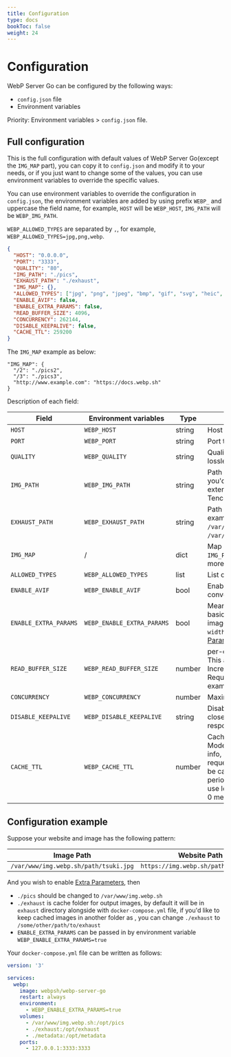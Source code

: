 ```yaml
---
title: Configuration
type: docs
bookToc: false
weight: 24
---
```


# Configuration

WebP Server Go can be configured by the following ways:

- `config.json` file
- Environment variables

Priority: Environment variables > `config.json` file.

## Full configuration

This is the full configuration with default values of WebP Server Go(except the `IMG_MAP` part), you can copy it to `config.json` and modify it to your needs, or if you just want to change some of the values, you can use environment variables to override the specific values.

You can use environment variables to override the configuration in `config.json`, the environment variables are added by using prefix `WEBP_` and uppercase the field name, for example, `HOST` will be `WEBP_HOST`, `IMG_PATH` will be `WEBP_IMG_PATH`.

`WEBP_ALLOWED_TYPES` are separated by `,`, for example, `WEBP_ALLOWED_TYPES=jpg,png,webp`.

```json
{
  "HOST": "0.0.0.0",
  "PORT": "3333",
  "QUALITY": "80",
  "IMG_PATH": "./pics",
  "EXHAUST_PATH": "./exhaust",
  "IMG_MAP": {},
  "ALLOWED_TYPES": ["jpg", "png", "jpeg", "bmp", "gif", "svg", "heic", "nef", "webp"],
  "ENABLE_AVIF": false,
  "ENABLE_EXTRA_PARAMS": false,
  "READ_BUFFER_SIZE": 4096,
  "CONCURRENCY": 262144,
  "DISABLE_KEEPALIVE": false,
  "CACHE_TTL": 259200
}
```

The `IMG_MAP` example as below:

```
"IMG_MAP": {
  "/2": "./pics2",
  "/3": "./pics3",
  "http://www.example.com": "https://docs.webp.sh"
}
```

Description of each field:

| Field                 | Environment variables      | Type   | Description                                                                                                                                                                                                                   |
| --------------------- | -------------------------- | ------ | ----------------------------------------------------------------------------------------------------------------------------------------------------------------------------------------------------------------------------- |
| `HOST`                | `WEBP_HOST`                | string | Host to listen on                                                                                                                                                                                                             |
| `PORT`                | `WEBP_PORT`                | string | Port to listen on                                                                                                                                                                                                             |
| `QUALITY`             | `WEBP_QUALITY`             | string | Quality of image, from 0 to 100, 100 means lossless conversion.                                                                                                                                                               |
| `IMG_PATH`            | `WEBP_IMG_PATH`            | string | Path to the image directory(of original images), if you'd like to use a remote backend(such as external Nginx served static site, Aliyun OSS or Tencent COS), please refer to [Remote Backend](REMOTE_BACKEND.md).            |
| `EXHAUST_PATH`        | `WEBP_EXHAUST_PATH`        | string | Path to the cache directory(of WebP images), for example, with `EXHAUST_PATH` set to `/var/cache/webp`, your `webp` image will be saved at `/var/cache/webp/pics/tsuki.jpg.1582558990.webp`.                                  |
| `IMG_MAP`             | /                          | dict   | Map of URI/Host to image, if this is present then `IMG_PATH` and `EXHAUST_PATH` will be ignored, see more on [MultiPath](/usage/multipath/) page                                                         |
| `ALLOWED_TYPES`       | `WEBP_ALLOWED_TYPES`       | list   | List of allowed image types                                                                                                                                                                                                   |
| `ENABLE_AVIF`         | `WEBP_ENABLE_AVIF`         | bool   | Enable AVIF support,it’s disabled by default as converting images to AVIF is CPU consuming.                                                                                                                                   |
| `ENABLE_EXTRA_PARAMS` | `WEBP_ENABLE_EXTRA_PARAMS` | bool   | Means whether to enable Extra Parameters, basically it allows you to do some transform on images like `https://img.webp.sh/path/tsuki.jpg?width=20`, you can find more info on [Extra Parameters](/usage/extra-params/) page. |
| `READ_BUFFER_SIZE`    | `WEBP_READ_BUFFER_SIZE`    | number | per-connection buffer size for requests’ reading. This also limits the maximum header size. Increase this buffer if your clients send multi-KB RequestURIs and/or multi-KB headers (for example, BIG cookies).                |
| `CONCURRENCY`         | `WEBP_CONCURRENCY`         | number | Maximum number of concurrent connections                                                                                                                                                                                      |
| `DISABLE_KEEPALIVE`   | `WEBP_DISABLE_KEEPALIVE`   | string | Disable keep-alive connections, the server will close incoming connections after sending the first response to the client                                                                                                     |
| `CACHE_TTL`   | `WEBP_CACHE_TTL`   | number | Cache TTL(minutes) for Remote Backends(Proxy Mode), we use `HEAD` request to get remote image info, so your backend needs to support `HEAD` request, after first successfuly `HEAD` request, it will be cached for `CACHE_TTL` minutes, during that period, we will not send `HEAD` request again and use local cache for rendering. Setting this value to 0 means cache forever.                                                                                                   |

## Configuration example

Suppose your website and image has the following pattern:

| Image Path                            | Website Path                         |
| ------------------------------------- | ------------------------------------ |
| `/var/www/img.webp.sh/path/tsuki.jpg` | `https://img.webp.sh/path/tsuki.jpg` |

And you wish to enable [Extra Parameters](/usage/extra-params/), then

- `./pics` should be changed to `/var/www/img.webp.sh`
- `./exhaust` is cache folder for output images, by default it will be in `exhaust` directory alongside with `docker-compose.yml` file, if you'd like to keep cached images in another folder as , you can change `./exhaust` to `/some/other/path/to/exhaust`
- `ENABLE_EXTRA_PARAMS` can be passed in by environment variable `WEBP_ENABLE_EXTRA_PARAMS=true`

Your `docker-compose.yml` file can be written as follows:

```yaml
version: '3'

services:
  webp:
    image: webpsh/webp-server-go
    restart: always
    environment:
      - WEBP_ENABLE_EXTRA_PARAMS=true
    volumes:
      - /var/www/img.webp.sh:/opt/pics
      - ./exhaust:/opt/exhaust
      - ./metadata:/opt/metadata
    ports:
      - 127.0.0.1:3333:3333
```
